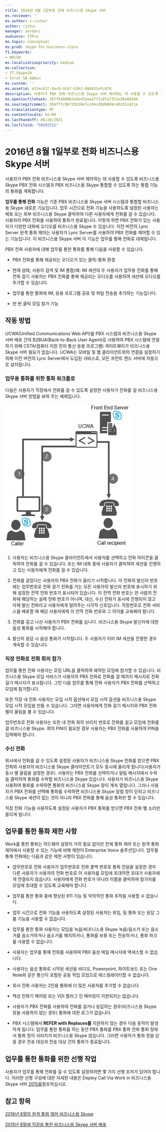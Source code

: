 ```yaml
---
title: 2016년 8월 1일부로 전화 비즈니스용 Skype 서버
ms.reviewer: ''
ms.author: v-cichur
author: cichur
manager: serdars
audience: ITPro
ms.topic: conceptual
ms.prod: skype-for-business-itpro
f1.keywords:
- NOCSH
ms.localizationpriority: medium
ms.collection:
- IT_Skype16
- Strat_SB_Admin
ms.custom: ''
ms.assetid: a33ec637-9ac8-4cb7-b3b2-88d432efc078
description: 사용자가 PBX 전화 비즈니스용 Skype 서버 제어하는 데 사용할 수 있도록 비즈니스용 Skype PBX 전화 시스템과 PBX 비즈니스용 Skype 통합할 수 있도록 하는 통합 기능의 통화를 계획합니다.
ms.openlocfilehash: 287f549d0b416e432eea771c07a7331e38a0b594
ms.sourcegitcommit: 556fffc96729150efcc04cd5d6069c402012421e
ms.translationtype: MT
ms.contentlocale: ko-KR
ms.lasthandoff: 08/26/2021
ms.locfileid: "58592532"
---
```

# <a name="plan-for-call-via-work-in-skype-for-business-server"></a>2016년 8월 1일부로 전화 비즈니스용 Skype 서버
 
사용자가 PBX 전화 비즈니스용 Skype 서버 제어하는 데 사용할 수 있도록 비즈니스용 Skype PBX 전화 시스템과 PBX 비즈니스용 Skype 통합할 수 있도록 하는 통합 기능의 통화를 계획합니다.
  
 **업무를 통해 전화** 기능은 기존 PBX 비즈니스용 Skype 서버 시스템과 통합할 비즈니스용 Skype 새로운 기능입니다. 업무 시간으로 전화 기능을 사용하도록 설정된 사용자는 배포 또는 외부 비즈니스용 Skype 클릭하여 다른 사용자에게 전화를 걸 수 있습니다. 사용자의 PBX 전화를 사용하여 통화가 완료됩니다. 이렇게 하면 PBX 전화가 있는 사용자가 다양한 대화에 오디오를 비즈니스용 Skype 수 있습니다. 이전 버전의 Lync Server 원격 통화 제어는 사용자가 Lync Server를 사용하여 PBX 전화를 제어할 수 있는 기능입니다. 이 비즈니스용 Skype 서버 이 기능은 업무를 통해 전화로 대체됩니다.
  
PBX 전화 사용자에 대해 업무를 통한 통화를 통해 다음을 사용할 수 있습니다.
  
- PBX 전화를 통해 제공되는 오디오가 있는 클릭-통화 환경
    
- 현재 상태, 사용자 검색 및 IM 통합(예: IM 세션의 두 사용자가 업무용 전화를 통해 전화 걸기 사용자는 PBX 전화를 통해 제공되는 오디오를 사용하여 세션에 오디오를 추가할 수 있습니다.
    
- 업무를 통한 통화에 IM, 응용 프로그램 공유 및 파일 전송을 추가하는 기능입니다.
    
- 한 번 클릭 모임 참가 기능
    
## <a name="how-it-works"></a>작동 방법

UCWA(Unified Communications Web API)를 PBX 시스템과 비즈니스용 Skype 서버 배포 간의 B2BUA(Back-to-Back User Agent)로 사용하여 PBX 시스템에 연결하기 위해 CSTA(컴퓨터 지원 전자 통신 응용 프로그램) 게이트웨이가 비즈니스용 Skype 서버 필요가 없습니다. UCWA는 모바일 및 웹 클라이언트와의 연결을 설정하기 위해 이전 버전의 Lync Server에서 도입된 서비스로, 모든 프런트 엔드 서버에 자동으로 설치됩니다.
  
### <a name="call-workflow-for-a-call-via-work-call"></a>업무용 통화를 위한 통화 워크플로

다음은 사용자가 직장에서 전화를 걸 수 있도록 설정한 사용자가 전화를 걸 비즈니스용 Skype 서버 방법을 보여 주는 예제입니다.
  
![업무를 통한 통화 중의 단계를 보여 주며, 먼저 발신 사람이 클릭하여 클라이언트의 비즈니스용 Skype 합니다. 그런 다음 UCWA가 발신자 전화를 울리게 합니다. 발신자가 전화를 걸면 받는 사람이 호출됩니다.](../../media/050e88ed-e18e-40c0-84d5-b17fe40c305a.jpg)
  
1. 사용자는 비즈니스용 Skype 클라이언트에서 사용자를 선택하고 전화 아이콘을 클릭하여 전화를 걸 수 있습니다. 또는 IM 대화 중에 사용자가 클릭하여 세션을 진행하고 있는 사용자에게 전화를 걸 수 있습니다.
    
2. 전화를 걸었다는 사용자의 PBX 전화가 울리기 시작합니다. 이 전화의 발신자 번호에는 업무번호로 전화 걸기 전화를 거는 모든 사용자의 발신자 번호에 표시하기 위해 설정한 전역 전화 번호가 표시되어 있습니다. 이 전역 전화 번호는 한 사람의 전화에 해당하는 실제 전화 번호가 아니며, 대신, 수신 전화가 동시에 진행되지 않고 자체 발신 전화라고 사용자에게 알려주는 시각적 신호입니다. 직장번호로 전화 서비스를 배포할 때 해당 사용자에게 이 전역 전화 번호와 그 의미를 교육해야 합니다.
    
3. 전화를 걸고 나선 사용자가 PBX 전화를 습니다. 비즈니스용 Skype 발신자에 대한 음성 통화를 시작해야 합니다. 
    
4. 발신자 응답 시 음성 통화가 시작됩니다. 두 사용자가 이미 IM 세션을 진행한 경우 계속할 수 있습니다.
    
### <a name="joining-a-conference-with-call-via-work"></a>직장 전화로 전화 회의 참가

업무를 통한 전화 사용자는 모임 URL을 클릭하여 예약된 모임에 참가할 수 있습니다. 비즈니스용 Skype 모임 서비스가 사용자의  PBX 전화로 전화를 걸 때까지 메시지로 전화 걸기 메시지가 표시됩니다. 그런 다음 업무를 통해 전화 사용자가 PBX 전화를 선택하고 모임에 참가합니다.
  
또한 직장 내 전화 사용자는  모임 시작 옵션에서 모임 시작 옵션을 비즈니스용 Skype 모임 시작 모임을 만들 수 있습니다. 그러면 사용자에게 전화  걸기 메시지와 PBX 전화 벨이 울림을 볼 수 있습니다.
  
업무번호로 전화 사용자는 또한 내 전화 회의 브리지 번호로 전화를 걸고 모임에 전화를 걸 비즈니스용 Skype. 회의 PIN이 필요한 경우 사용자는 PBX 전화를 사용하여 PIN을 입력해야 합니다.
  
### <a name="incoming-calls"></a>수신 전화

회사에서 전화를 걸 수 있도록 설정된 사용자가 비즈니스용 Skype 전화를 받으면 PBX 전화와 사용자의 비즈니스용 Skype 클라이언트가 모두 동시에 울리게 됩니다(사용자가 동시 벨 울림을 설정한 경우). 사용자는 PBX 전화를 선택하거나 알림 메시지에서 수락을  클릭하여 통화를 수락할 비즈니스용 Skype 있습니다. 사용자가 비즈니스용 Skype 사용하여 통화를 수락하면 통화의 비즈니스용 Skype 창이 계속 열립니다. 그러나 사용자가 PBX 전화를 선택해 통화를 수락하면 비즈니스용 Skype 알림 창이 닫히고 비즈니스용 Skype 세션이 없는 것이 아니라 PBX 전화를 통해 음성 통화만 할 수 있습니다.
  
직장 전화 기능을 사용하도록 설정된 사용자가 PBX 통화를 받으면 PBX 전화 벨 소리만 울리게 됩니다.
  
## <a name="limitations-of-call-via-work"></a>업무를 통한 통화 제한 사항

Work를 통한 통화는 하드웨어 설정이 거의 필요 없지만 전체 통화 제어 또는 원격 통화 제어에서 사용할 수 있는 기능에 비해 제한이 Enterprise Voice 솔루션입니다. 업무를 통해 전화에는 다음과 같은 제한 사항이 있습니다.
  
- 업무번호로 전화 사용자가 업무번호로 전화 콜백 번호로 통화 전달을 설정한 경우 다른 사용자가 사용자의 전화 번호로 이 사용자를 모임에 초대하면 초대가 사용자에게 연결되지 않습니다. 사용자에게 전화 번호가 아니라 이름을 클릭하여 참가자를 모임에 초대할 수 있도록 교육해야 합니다. 
    
- 업무를 통한 통화 중에 향상된 911 기능 및 악의적인 통화 추적을 사용할 수 없습니다.
    
- 업무 시간으로 전화 기능을 사용하도록 설정된 사용자는 위임, 팀 통화 또는 응답 그룹 기능을 사용할 수 없습니다.
    
- 업무를 통한 통화 사용자는 모임을 녹음/비즈니스용 Skype 녹음/음소거 또는 음소거를 음소거하거나 음소거를 해지하거나, 통화를 보류 또는 전송하거나, 통화 파크를 사용할 수 없습니다.
    
- 사용자는 업무를 통해 전화를 사용하여 PBX 음성 메일 메시지에 액세스할 수 없습니다.
    
- 사용자는 음성 통화로 시작된 세션을 비디오, Powerpoint, 화이트보드 또는 One Note와 같은 통신이 포함된 공동 작업 모임으로 에스컬레이터할 수 없습니다.
    
- 회사 전화 사용자는 2인용 통화에 더 많은 사용자를 추가할 수 없습니다.
    
- 책상 전화기 페어링 또는 VDI 플러그 인 페어링이 지원되지는 없습니다.
    
- 사용자가 PBX 전화를 사용하여 전화를 걸거나 응답하는 경우(비즈니스용 Skype 창을 사용하지 않는 경우) 통화에 대한 로그가 없습니다.
    
- PBX 시스템에서 **REFER with Replaces를** 지원하지 않는 경우 다음 동작이 발생하게 됩니다. 업무를 통한 통화를 하는 동안 PBX 통화를 PBX 통화 전화 통화 창에서 통화 창이 사라지지 비즈니스용 Skype 않습니다. 그러면 사용자가 통화 창을 닫을 경우 전송 대상과 전송 대상 간의 통화가 종료됩니다. 
    
## <a name="prerequisites-for-call-via-work"></a>업무를 통한 통화를 위한 선행 작업

사용자가 업무를 통해 전화를 걸 수 있도록 설정하려면 몇 가지 선행 조처가 있어야 합니다. 이러한 선행 구성에 대한 자세한 내용은 Deploy Call Via Work in 비즈니스용 Skype 서버 [2015를](../../deploy/deploy-call-via-work.md)참조하십시오. 
  
## <a name="see-also"></a>참고 항목

[2016년 8월의 원격 통화 제어 비즈니스용 Skype](remote-call-control.md)
  
[2015년 8월에 직장을 통한 비즈니스용 Skype 서버 배포](../../deploy/deploy-call-via-work.md)


